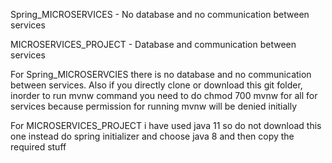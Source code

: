 Spring_MICROSERVICES - No database and no communication between services

MICROSERVICES_PROJECT - Database and communication between services

For Spring_MICROSERVCIES there is no database and no communication between services. Also if you directly clone or download this git folder, inorder to run mvnw command you need to do chmod 700 mvnw for all for services because permission for running mvnw will be denied initially

For MICROSERVICES_PROJECT i have used java 11 so do not download this one instead do spring initializer and choose java 8 and then copy the required stuff


